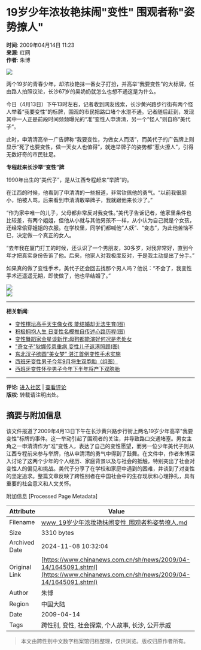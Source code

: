 # 19岁少年浓妆艳抹闹"变性" 围观者称"姿势撩人"

**时间**: 2009年04月14日 11:23  
**来源**: 红网  
**作者**: 朱博  

![](http://i2.chinanews.com/zwimg/01.jpg)

两个19岁的青春少年，却浓妆艳抹一番女子打扮，并高举“我要变性”的大标牌，任由路人拍照议论，长沙67岁的吴奶奶就怎么也想不通这是为什么。

今日（4月13日）下午13时左右，记者收到网友线索，长沙黄兴路步行街有两个怪人举着“我要变性”的标牌，围观的市民把路口堵个水泄不通。记者随后赶到，发现其中一人正是前段时间频频曝光的“准”变性人申清清，另一个“怪人”则自称“美代子”。

此时，申清清高举一广告牌称“我要变性，为做女人而活”，而美代子的广告牌上则显示“死了也要变性，做一天女人也值得”，就连举牌子的姿势都“惹火撩人”，引得无数好奇的市民驻足。

**专程赶来长沙举“变性”牌**

1990年出生的“美代子”，是从江西专程赶来“举牌”的。

在江西的时候，他看到了申清清的一些报道，非常钦佩他的勇气。“以前我很胆小，怕被人骂，后来看到申清清敢举牌子，我就跟他来长沙了。”

“作为家中唯一的儿子，父母都非常反对我变性。”美代子告诉记者，他家里条件也比较差，有两个姐姐，但他从小就与其他男孩不一样，从小认为自己就是个女孩，还经常偷穿姐姐的衣服。在学校里，同学们都喊他“人妖”、“变态”，为此他苦恼不已，决定做一个真正的女人。

“去年我在厦门打工的时候，还认识了一个男朋友，30多岁，对我非常好，直到今年才把真实身份告诉了他。后来，他家人对我极度反对，于是我主动提出了分手。”

如果真的做了变性手术，美代子还会回去找那个男人吗？他说：“不会了，我变性手术还遥遥无期，即使做了，他也早结婚了。”

![](U190P4T8D1645091F107DT20090414112530.jpg)  
![](U190P4T8D1645091F116DT20090414112631.jpg)

---

**相关新闻**:
- [变性棋坛高手天生像女孩 能结婚却无法生育(图)](http://www.chinanews.com.cn/ty/kong/news/2009/04-14/1644347.shtml)
- [积极拥抱人生 日变性名模推自传述心路历程(图)](http://www.chinanews.com.cn/yl/kong/news/2009/04-13/1642713.shtml)
- [变性舞蹈家金星谈新作:母狗都能演好何况是老处女](http://www.chinanews.com.cn/yl/zyxw/news/2009/04-08/1636216.shtml)
- ["奇女子"狄娜传患重病 变性儿子返港照顾(图)](http://www.chinanews.com.cn/yl/zyxw/news/2009/04-07/1634475.shtml)
- [东北汉子欲圆“美女梦” 湛江首例变性手术实施](http://www.chinanews.com.cn/jk/kong/news/2009/03-28/1622584.shtml)
- [西班牙变性男子今年9月将生双胞胎（组图）](http://www.chinanews.com.cn/gj/dqsj/news/2009/03-23/1612757.shtml)
- [西班牙变性怀孕男子今年下半年将产下双胞胎](http://www.chinanews.com.cn/jk/kong/news/2009/03-23/1612708.shtml)

---

**评论**: [进入社区](http://club.chinanews.com.cn/) | [查看评论](http://comment.chinanews.com.cn/comments/comments.php?newsid=1645091)  
**版权**: 转载请注明出处。

## 摘要与附加信息

<!-- tcd_abstract -->
该文件报道了2009年4月13日下午在长沙黄兴路步行街上两名19岁少年高举"我要变性"标牌的事件。这一举动引起了围观者的关注，并导致路口交通堵塞。男女主角之一申清清作为“准”变性人，表达了自己的变性愿望，而另一位少年美代子则从江西专程前来参与举牌，他从申清清的勇气中得到了鼓舞。在文件中，作者朱博深入讨论了这两个少年的个人经历、家庭背景以及与社会的抵触，特别突出了社会对变性人的偏见和挑战。美代子分享了在学校和家庭中遇到的困难，并谈到了对变性的坚定追求。整篇文章反映了跨性别者在中国社会中的生存现状和心理挣扎，具有重要的社会意义和人文关怀。
<!-- tcd_abstract_end -->

附加信息 [Processed Page Metadata]

| Attribute       | Value                                  |
|-----------------|----------------------------------------|
| Filename        | www_19岁少年浓妆艳抹闹变性_围观者称姿势撩人.md                             |
| Size            | 3310 bytes                           |
| Archived Date   | 2024-11-08 10:32:04                             |
| Original Link   | [https://www.chinanews.com.cn/sh/news/2009/04-14/1645091.shtml](https://www.chinanews.com.cn/sh/news/2009/04-14/1645091.shtml)                       |
| Author          | 朱博                               |
| Region          | 中国大陆                               |
| Date            | 2009-04-14                                 |
| Tags            | 跨性别, 变性, 社会探索, 个人故事, 长沙, 公开示威                                 |
>
> 本文由跨性别中文数字档案馆归档整理，仅供浏览。版权归原作者所有。
>